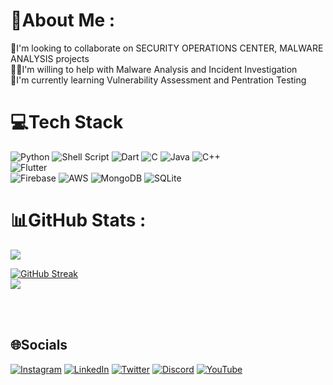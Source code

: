 # 💫About Me :
🔭I'm looking to collaborate on SECURITY OPERATIONS CENTER, MALWARE ANALYSIS projects<br>
🤝🏽I'm willing to help with Malware Analysis and Incident Investigation<br>
🌱I'm currently learning Vulnerability Assessment and Pentration Testing<br>
<!--📫Reach me at:<br>-->


# 💻Tech Stack
![Python](https://img.shields.io/badge/python-3670A0?style=for-the-badge&logo=python&logoColor=ffdd54) ![Shell Script](https://img.shields.io/badge/shell_script-%23121011.svg?style=for-the-badge&logo=gnu-bash&logoColor=white) ![Dart](https://img.shields.io/badge/dart-%230175C2.svg?style=for-the-badge&logo=dart&logoColor=white)  ![C](https://img.shields.io/badge/c-%2300599C.svg?style=for-the-badge&logo=c&logoColor=white) ![Java](https://img.shields.io/badge/java-%23ED8B00.svg?style=for-the-badge&logo=java&logoColor=white) ![C++](https://img.shields.io/badge/c++-%2300599C.svg?style=for-the-badge&logo=c%2B%2B&logoColor=white) <br>![Flutter](https://img.shields.io/badge/Flutter-%2302569B.svg?style=for-the-badge&logo=Flutter&logoColor=white)<br>![Firebase](https://img.shields.io/badge/firebase-%23039BE5.svg?style=for-the-badge&logo=firebase)  ![AWS](https://img.shields.io/badge/AWS-%23FF9900.svg?style=for-the-badge&logo=amazon-aws&logoColor=white) ![MongoDB](https://img.shields.io/badge/MongoDB-%234ea94b.svg?style=for-the-badge&logo=mongodb&logoColor=white) ![SQLite](https://img.shields.io/badge/sqlite-%2307405e.svg?style=for-the-badge&logo=sqlite&logoColor=white)<!--<br> ![Pandas](https://img.shields.io/badge/pandas-%23150458.svg?style=for-the-badge&logo=pandas&logoColor=white) ![Plotly](https://img.shields.io/badge/Plotly-%233F4F75.svg?style=for-the-badge&logo=plotly&logoColor=white) ![NumPy](https://img.shields.io/badge/numpy-%23013243.svg?style=for-the-badge&logo=numpy&logoColor=white) ![Keras](https://img.shields.io/badge/Keras-%23D00000.svg?style=for-the-badge&logo=Keras&logoColor=white) 
-->
<!--
## 🔰Explored Technologies
 ![Postman](https://img.shields.io/badge/Postman-FF6C37?style=for-the-badge&logo=postman&logoColor=white) ![ElasticSearch](https://img.shields.io/badge/-ElasticSearch-005571?style=for-the-badge&logo=elasticsearch) ![Docker](https://img.shields.io/badge/docker-%230db7ed.svg?style=for-the-badge&logo=docker&logoColor=white) <br> ![Cloudflare](https://img.shields.io/badge/Cloudflare-F38020?style=for-the-badge&logo=Cloudflare&logoColor=white) ![Google Cloud](https://img.shields.io/badge/Google%20Cloud-%234285F4.svg?style=for-the-badge&logo=google-cloud&logoColor=white) ![DigitalOcean](https://img.shields.io/badge/DigitalOcean-%230167ff.svg?style=for-the-badge&logo=digitalOcean&logoColor=white)<br> ![DjangoREST](https://img.shields.io/badge/DJANGO-REST-ff1709?style=for-the-badge&logo=django&logoColor=white&color=ff1709&labelColor=gray) ![Ant-Design](https://img.shields.io/badge/-AntDesign-%230170FE?style=for-the-badge&logo=ant-design&logoColor=white) ![React](https://img.shields.io/badge/react-%2320232a.svg?style=for-the-badge&logo=react&logoColor=%2361DAFB) ![NPM](https://img.shields.io/badge/NPM-%23000000.svg?style=for-the-badge&logo=npm&logoColor=white) ![Express.js](https://img.shields.io/badge/express.js-%23404d59.svg?style=for-the-badge&logo=express&logoColor=%2361DAFB) ![NodeJS](https://img.shields.io/badge/node.js-6DA55F?style=for-the-badge&logo=node.js&logoColor=white)<br>![Arduino](https://img.shields.io/badge/-Arduino-00979D?style=for-the-badge&logo=Arduino&logoColor=white) ![TensorFlow](https://img.shields.io/badge/TensorFlow-%23FF6F00.svg?style=for-the-badge&logo=TensorFlow&logoColor=white)
-->
<!--
## 🎨Designing and Editing
 ![Adobe XD](https://img.shields.io/badge/Adobe%20XD-470137?style=for-the-badge&logo=Adobe%20XD&logoColor=#FF61F6) ![Adobe After Effects](https://img.shields.io/badge/Adobe%20After%20Effects-9999FF.svg?style=for-the-badge&logo=Adobe%20After%20Effects&logoColor=white) ![Adobe Premiere Pro](https://img.shields.io/badge/Adobe%20Premiere%20Pro-9999FF.svg?style=for-the-badge&logo=Adobe%20Premiere%20Pro&logoColor=white) ![Figma](https://img.shields.io/badge/figma-%23F24E1E.svg?style=for-the-badge&logo=figma&logoColor=white) ![Dribbble](https://img.shields.io/badge/Dribbble-EA4C89?style=for-the-badge&logo=dribbble&logoColor=white) ![Adobe Photoshop](https://img.shields.io/badge/adobephotoshop-%2331A8FF.svg?style=for-the-badge&logo=adobephotoshop&logoColor=white)-->

# 📊GitHub Stats :
![](https://github-readme-stats.vercel.app/api?username=sagar98cyber&theme=nightowl&hide_border=true&include_all_commits=true&count_private=true)<br/>
<!--![](https://github-readme-streak-stats.herokuapp.com/?user=sagar98cyber&theme=nightowl&hide_border=true)-->
[![GitHub Streak](http://github-readme-streak-stats.herokuapp.com?user=sagar98cyber&theme=dark&date_format=M%20j%5B%2C%20Y%5D)](https://git.io/streak-stats)<br/>
![](https://github-readme-stats.vercel.app/api/top-langs/?username=sagar98cyber&theme=nightowl&hide_border=true&include_all_commits=true&count_private=true&layout=compact)

<!--
## 🏆GitHub Trophies
![](https://github-profile-trophy.vercel.app/?username=sagar98cyber&theme=discord&no-frame=false&no-bg=false&margin-w=4)

---
[![](https://visitcount.itsvg.in/api?id=sagar98cyber&icon=9&color=1)](https://visitcount.itsvg.in)
-->

<br><br>

## 🌐Socials
[![Instagram](https://img.shields.io/badge/Instagram-%23E4405F.svg?logo=Instagram&logoColor=white)](https://instagram.com/__sagar_shah__) [![LinkedIn](https://img.shields.io/badge/LinkedIn-%230077B5.svg?logo=linkedin&logoColor=white)](https://linkedin.com/in/sagarshah021098) [![Twitter](https://img.shields.io/badge/Twitter-%231DA1F2.svg?logo=Twitter&logoColor=white)](https://twitter.com/sagarshah021098) [![Discord](https://img.shields.io/badge/Discord-%237289DA.svg?logo=discord&logoColor=white)](https://discord.com/users/__sagar_shah__#9592) [![YouTube](https://img.shields.io/badge/YouTube-%23FF0000.svg?logo=YouTube&logoColor=white)](https://www.youtube.com/channel/UCW1l5OcGOiCAabXPRLK1rAw) <!-- .[![Dribbble](https://dribbble.com/__sagar_shah__)-->
